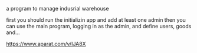 a program to manage indusrial warehouse

first you should run the initializin app and add at least one admin 
then you can use the main program, logging in as the admin, and define users, goods and...

https://www.aparat.com/v/IJA8X
